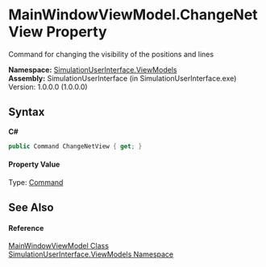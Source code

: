 # MainWindowViewModel.ChangeNetView Property 
 

Command for changing the visibility of the positions and lines

**Namespace:**&nbsp;<a href="924c2563-a6dd-f6eb-0b37-7b10c9c1ac24">SimulationUserInterface.ViewModels</a><br />**Assembly:**&nbsp;SimulationUserInterface (in SimulationUserInterface.exe) Version: 1.0.0.0 (1.0.0.0)

## Syntax

**C#**<br />
``` C#
public Command ChangeNetView { get; }
```


#### Property Value
Type: <a href="d830adc1-f890-c592-73a3-e36bf8c069f5">Command</a>

## See Also


#### Reference
<a href="dffbb7d6-49f3-0370-e2e1-e104e7728aed">MainWindowViewModel Class</a><br /><a href="924c2563-a6dd-f6eb-0b37-7b10c9c1ac24">SimulationUserInterface.ViewModels Namespace</a><br />